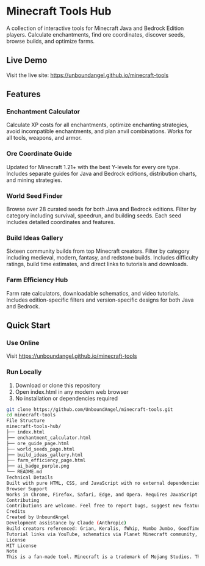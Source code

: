 # Minecraft Tools Hub

A collection of interactive tools for Minecraft Java and Bedrock Edition players. Calculate enchantments, find ore coordinates, discover seeds, browse builds, and optimize farms.

## Live Demo

Visit the live site: https://unboundangel.github.io/minecraft-tools

## Features

### Enchantment Calculator
Calculate XP costs for all enchantments, optimize enchanting strategies, avoid incompatible enchantments, and plan anvil combinations. Works for all tools, weapons, and armor.

### Ore Coordinate Guide
Updated for Minecraft 1.21+ with the best Y-levels for every ore type. Includes separate guides for Java and Bedrock editions, distribution charts, and mining strategies.

### World Seed Finder
Browse over 28 curated seeds for both Java and Bedrock editions. Filter by category including survival, speedrun, and building seeds. Each seed includes detailed coordinates and features.

### Build Ideas Gallery
Sixteen community builds from top Minecraft creators. Filter by category including medieval, modern, fantasy, and redstone builds. Includes difficulty ratings, build time estimates, and direct links to tutorials and downloads.

### Farm Efficiency Hub
Farm rate calculators, downloadable schematics, and video tutorials. Includes edition-specific filters and version-specific designs for both Java and Bedrock.

## Quick Start

### Use Online
Visit https://unboundangel.github.io/minecraft-tools

### Run Locally
1. Download or clone this repository
2. Open index.html in any modern web browser
3. No installation or dependencies required
```bash
git clone https://github.com/UnboundAngel/minecraft-tools.git
cd minecraft-tools
File Structure
minecraft-tools-hub/
├── index.html
├── enchantment_calculator.html
├── ore_guide_page.html
├── world_seeds_page.html
├── build_ideas_gallery.html
├── farm_efficiency_page.html
├── ai_badge_purple.png
└── README.md
Technical Details
Built with pure HTML, CSS, and JavaScript with no external dependencies. Features responsive design for desktop, tablet, and mobile devices. Includes Minecraft-themed UI with Overworld and Nether color schemes and hotbar-style navigation.
Browser Support
Works in Chrome, Firefox, Safari, Edge, and Opera. Requires JavaScript enabled.
Contributing
Contributions are welcome. Feel free to report bugs, suggest new features, submit pull requests, or share seeds and builds.
Credits
Created by UnboundAngel
Development assistance by Claude (Anthropic)
Build creators referenced: Grian, Keralis, fWhip, Mumbo Jumbo, GoodTimesWithScar, Bdouble0100, Tango Tek, Pixlriffs, Trixyblox, Shulkercraft, Wattles, Voltrox, JC Playz, Silent Whisperer, ianxofour
Tutorial links via YouTube, schematics via Planet Minecraft community, seed data from Minecraft community discoveries.
License
MIT License
Note
This is a fan-made tool. Minecraft is a trademark of Mojang Studios. This project is not affiliated with or endorsed by Mojang Studios or Microsoft.